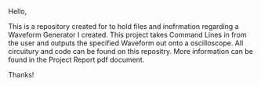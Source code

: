 Hello,

This is a repository created for to hold files and inofrmation regarding a Waveform Generator I created. This project takes Command Lines in from the user and outputs the specified Waveform out onto a oscilloscope. All circuitury and code can be found on this repositry. More information can be found in the Project Report pdf document. 

Thanks!
